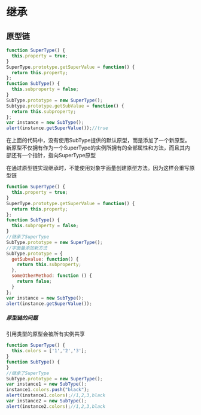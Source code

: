 # 继承

## 原型链

```javascript
function SuperType() {
  this.property = true;
}
SuperType.prototype.getSuperValue = function() {
  return this.property;
};
function SubType() {
  this.subproperty = false;
}
SubType.prototype = new SuperType();
Subtype.prototype.getSubValue = function() {
  return this.subproperty;
};
var instance = new SubType();
alert(instance.getSuperValue());//true
```

在上面的代码中，没有使用SubType提供的默认原型，而是添加了一个新原型。新原型不仅拥有作为一个SuperType的实例所拥有的全部属性和方法，而且其内部还有一个指针，指向SuperType原型



在通过原型链实现继承时，不能使用对象字面量创建原型方法。因为这样会重写原型链

```javascript
function SuperType() {
  this.property = true;
}
SuperType.prototype.getSuperValue = function() {
  return this.property;
};
function SubType() {
  this.subproperty = false;
}
//继承了SuperType
SubType.prototype = new SuperType();
//字面量添加新方法
SubType.prototype = {
  getSubvalue: function() {
    return this.subproperty;
  },
  someOtherMethod: function () {
    return false;
  }
};
var instance = new SubType();
alert(instance.getSuperValue());
```

##### 原型链的问题

引用类型的原型会被所有实例共享

```javascript
function SuperType() {
  this.colors = ['1','2','3'];
}
function SubType() {
}
//继承了SuperType
SubType.prototype = new SuperType();
var instance1 = new SubType();
instance1.colors.push("black");
alert(instance1.colors);//1,2,3,black
var instance2 = new SubType();
alert(instance2.colors);//1,2,3,black
```

